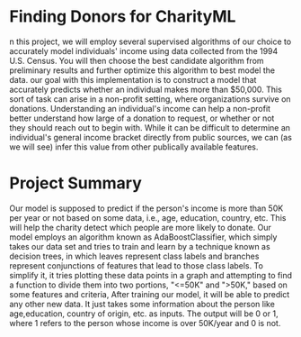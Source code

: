 # Finding Donors for CharityML

n this project, we will employ several supervised algorithms of our choice to accurately model individuals' income using data collected from the 1994 U.S. Census. You will then choose the best candidate algorithm from preliminary results and further optimize this algorithm to best model the data. our goal with this implementation is to construct a model that accurately predicts whether an individual makes more than $50,000. This sort of task can arise in a non-profit setting, where organizations survive on donations. Understanding an individual's income can help a non-profit better understand how large of a donation to request, or whether or not they should reach out to begin with. While it can be difficult to determine an individual's general income bracket directly from public sources, we can (as we will see) infer this value from other publically available features.

# Project Summary

Our model is supposed to predict if the person's income is more than 50K per year or not based on some data, i.e., age, education, country, etc. This will help the charity detect which people are more likely to donate. Our model employs an algorithm known as AdaBoostClassifier, which simply takes our data set and tries to train and learn by a technique known as decision trees, in which leaves represent class labels and branches represent conjunctions of features that lead to those class labels. To simplify it, it tries plotting these data points in a graph and attempting to find a function to divide them into two portions, "<=50K" and ">50K," based on some features and criteria, After training our model, it will be able to predict any other new data. It just takes some information about the person like age,education, country of origin, etc. as inputs. The output will be 0 or 1, where 1 refers to the person whose income is over 50K/year and 0 is not.




